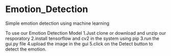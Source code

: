 # Emotion_Detection
Simple emotion detection using machine learning

To use our Emotion Detection Model
1.Just clone or download and unzip our resporatory
2.install tensorflow and cv2 in the system using pip
3.run the gui.py file
4.upload the image in the gui
5.click on the Detect button to detect the emotion.
